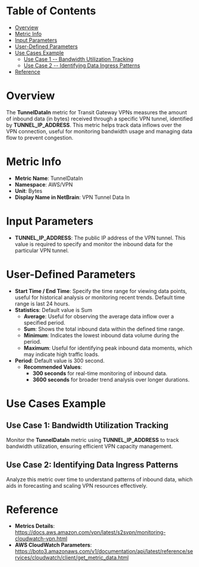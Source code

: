 # Table of Contents
- [Overview](#overview)
- [Metric Info](#metric-info)
- [Input Parameters](#input-parameters)
- [User-Defined Parameters](#user-defined-parameters)
- [Use Cases Example](#example)
    - [Use Case 1 -- Bandwidth Utilization Tracking](#example-1) 
    - [Use Case 2 -- Identifying Data Ingress Patterns](#example-2)
- [Reference](#reference)

# Overview <a name="overview"></a>
The <b>TunnelDataIn</b> metric for Transit Gateway VPNs measures the amount of inbound data (in bytes) received through a specific VPN tunnel, identified by <b>TUNNEL_IP_ADDRESS</b>. This metric helps track data inflows over the VPN connection, useful for monitoring bandwidth usage and managing data flow to prevent congestion.



# Metric Info <a name="metric-info"></a>
* <b>Metric Name</b>: TunnelDataIn
* <b>Namespace</b>: AWS/VPN
* <b>Unit</b>: Bytes
* <b>Display Name in NetBrain</b>: VPN Tunnel Data In

# Input Parameters <a name="input-parameters"></a>
* <b>TUNNEL_IP_ADDRESS</b>: The public IP address of the VPN tunnel. This value is required to specify and monitor the inbound data for the particular VPN tunnel.


# User-Defined Parameters <a name="user-defined-parameters"></a>
* <b>Start Time / End Time</b>: Specify the time range for viewing data points, useful for historical analysis or monitoring recent trends. Default time range is last 24 hours.
* <b>Statistics</b>: Default value is Sum
  * <b>Average</b>: Useful for observing the average data inflow over a specified period.
  * <b>Sum</b>: Shows the total inbound data within the defined time range.
  * <b>Minimum</b>: Indicates the lowest inbound data volume during the period.
  * <b>Maximum</b>: Useful for identifying peak inbound data moments, which may indicate high traffic loads.
* <b>Period</b>: Default value is 300 second.
  * <b>Recommended Values</b>:
    * <b>300 seconds</b> for real-time monitoring of inbound data.
    * <b>3600 seconds</b> for broader trend analysis over longer durations.

# Use Cases Example <a name="example"></a>
## Use Case 1: Bandwidth Utilization Tracking <a name="example-1"></a>
Monitor the <b>TunnelDataIn</b> metric using <b>TUNNEL_IP_ADDRESS</b> to track bandwidth utilization, ensuring efficient VPN capacity management.


## Use Case 2: Identifying Data Ingress Patterns <a name="example-2"></a>
Analyze this metric over time to understand patterns of inbound data, which aids in forecasting and scaling VPN resources effectively.

# Reference <a name="reference"></a>
* <b>Metrics Details</b>: https://docs.aws.amazon.com/vpn/latest/s2svpn/monitoring-cloudwatch-vpn.html
* <b>AWS CloudWatch Parameters</b>: https://boto3.amazonaws.com/v1/documentation/api/latest/reference/services/cloudwatch/client/get_metric_data.html